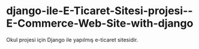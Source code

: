 # django-ile-E-Ticaret-Sitesi-projesi--E-Commerce-Web-Site-with-django

Okul projesi için Django ile yapılmış e-ticaret sitesidir. 
